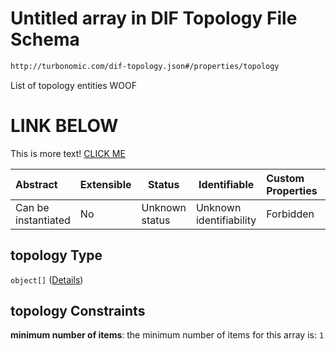 # Untitled array in DIF Topology File Schema

```txt
http://turbonomic.com/dif-topology.json#/properties/topology
```

List of topology entities WOOF <h1>LINK BELOW</h1><p>This is more text! <a href='http://www.cudspan.net'>CLICK ME</a></p>


| Abstract            | Extensible | Status         | Identifiable            | Custom Properties | Additional Properties | Access Restrictions | Defined In                                                                                   |
| :------------------ | ---------- | -------------- | ----------------------- | :---------------- | --------------------- | ------------------- | -------------------------------------------------------------------------------------------- |
| Can be instantiated | No         | Unknown status | Unknown identifiability | Forbidden         | Allowed               | none                | [dif-total-schema.schema.json\*](../out/dif-total-schema.schema.json "open original schema") |

## topology Type

`object[]` ([Details](dif-total-schema-definitions-entity.md))

## topology Constraints

**minimum number of items**: the minimum number of items for this array is: `1`
